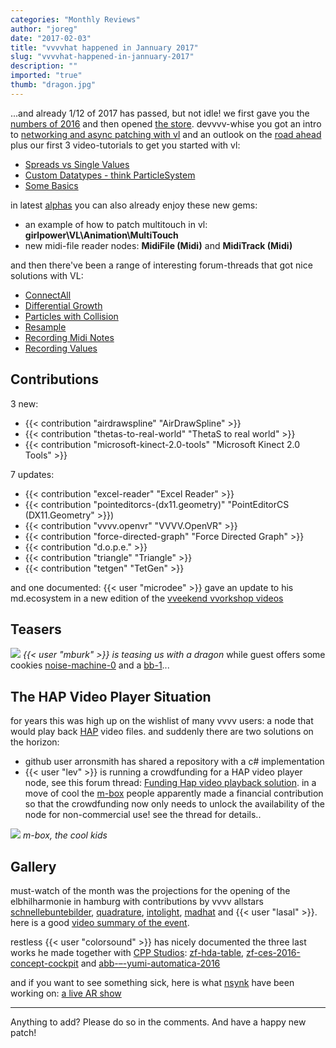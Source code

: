 ```yaml
---
categories: "Monthly Reviews"
author: "joreg"
date: "2017-02-03"
title: "vvvvhat happened in Jannuary 2017"
slug: "vvvvhat-happened-in-jannuary-2017"
description: ""
imported: "true"
thumb: "dragon.jpg"
---
```



...and already 1/12 of 2017 has passed, but not idle! we first gave you the [numbers of 2016](/blog/2017/vvvv-in-numbers-2016) and then opened [the store](/blog/2017/introducing-the-store). devvvv-whise you got an intro to [networking and async patching with vl](/blog/2017/vl-networking-and-async) and an outlook on the [road ahead](/blog/2017/devvvvlopment-update-january-2017) plus our first 3 video-tutorials to get you started with vl:
* [Spreads vs Single Values](https://vimeo.com/197956686)
* [Custom Datatypes - think ParticleSystem](https://vimeo.com/198615170)
* [Some Basics](https://vimeo.com/200604809)

in latest [alphas](https://vvvv.org/downloads/previews) you can also already enjoy these new gems:
* an example of how to patch multitouch in vl: **girlpower\VL\Animation\MultiTouch**
* new midi-file reader nodes: **MidiFile (Midi)** and **MidiTrack (Midi)** 

and then there've been a range of interesting forum-threads that got nice solutions with VL:
* [ConnectAll](https://discourse.vvvv.org/t/vl-first-go-connect-all/14614)
* [Differential Growth](https://discourse.vvvv.org/t/differential-growth-patched-in-vl/14603)
* [Particles with Collision](https://discourse.vvvv.org/t/custom-datatypes-think-particlesystem/14580)
* [Resample](https://discourse.vvvv.org/t/vl-resample/14622)
* [Recording Midi Notes](https://discourse.vvvv.org/t/storing-midi-notes/14561)
* [Recording Values](https://discourse.vvvv.org/t/scale-time-slow-motion/14641)

## Contributions

3 new:
- {{< contribution "airdrawspline" "AirDrawSpline" >}}
- {{< contribution "thetas-to-real-world" "ThetaS to real world" >}}
- {{< contribution "microsoft-kinect-2.0-tools" "Microsoft Kinect 2.0 Tools" >}}

7 updates:

- {{< contribution "excel-reader" "Excel Reader" >}}
- {{< contribution "pointeditorcs-(dx11.geometry)" "PointEditorCS (DX11.Geometry" >}})
- {{< contribution "vvvv.openvr" "VVVV.OpenVR" >}}
- {{< contribution "force-directed-graph" "Force Directed Graph" >}}
- {{< contribution "d.o.p.e." >}}
- {{< contribution "triangle" "Triangle" >}}
- {{< contribution "tetgen" "TetGen" >}}

and one documented:
{{< user "microdee" >}} gave an update to his md.ecosystem in a new edition of the [vveekend vvorkshop videos](https://www.youtube.com/watch?v=OuSVka5fXJQ)

## Teasers

![](dragon.jpg) 
*{{< user "mburk" >}} is teasing us with a dragon*
while guest offers some cookies [noise-machine-0](/blog/noise-machine-0) and a [bb-1](/blog/bb-1)...

## The HAP Video Player Situation

for years this was high up on the wishlist of many vvvv users: a node that would play back [HAP](https://github.com/Vidvox/hap) video files. and suddenly there are two solutions on the horizon:
* github user arronsmith has shared a repository with a c# implementation 
* {{< user "lev" >}} is running a crowdfunding for a HAP video player node, see this forum thread: [Funding Hap video playback solution](https://discourse.vvvv.org/t/decent-hap-playback-solution-for-vvvv-gpu-video-decoding/14663). in a move of cool the [m-box](https://vvvv.org/businesses/m-box-bewegtbild-gmbh) people apparently made a financial contribution so that the crowdfunding now only needs to unlock the availability of the node for non-commercial use! see the thread for details..

![](mbox.PNG)
*m-box, the cool kids*

## Gallery

must-watch of the month was the projections for the opening of the elbhilharmonie in hamburg with contributions by vvvv allstars [schnellebuntebilder](https://vvvv.org/businesses/schnellebuntebilder), [quadrature](https://vvvv.org/businesses/quadrature-goetz-neitsch-gbr), [intolight](https://vvvv.org/businesses/intolight), [madhat](https://vvvv.org/businesses/mad-hat-gmbh) and {{< user "lasal" >}}. here is a good [video summary of the event](https://www.ndr.de/fernsehen/Die-Elbphilharmonie-in-Farbe-und-Licht-getaucht,illumination116.html).

restless {{< user "colorsound" >}} has nicely documented the three last works he made together with [CPP Studios](https://vvvv.org/businesses/cpp-studios-gmbh): [zf-hda-table](/blog/zf-hda-table), [zf-ces-2016-concept-cockpit](/blog/zf-ces-2016-concept-cockpit) and [abb-–-yumi-automatica-2016](/blog/abb-–-yumi-automatica-2016)

and if you want to see something sick, here is what [nsynk](https://vvvv.org/businesses/nsynk-gesellschaft-für-kunst-und-technik) have been working on: [a live AR show](https://youtu.be/75qzxi5LG-0?t=18m10s)

---

Anything to add? Please do so in the comments.
And have a happy new patch!